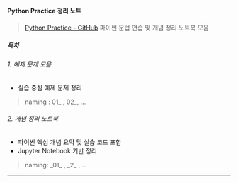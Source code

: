 #### Python Practice 정리 노트
> [Python Practice - GitHub](https://github.com/hyemiJ/data-dynamics/tree/main/python_practice)
> 파이썬 문법 연습 및 개념 정리 노트북 모음

##### 목차
###### 1. 예제 문제 모음
- 실습 중심 예제 문제 정리
> naming : 01_ , 02_, ... 

###### 2. 개념 정리 노트북
- 파이썬 핵심 개념 요약 및 실습 코드 포함
- Jupyter Notebook 기반 정리
> naming:  \_01_ , \_2_ , ...
---
